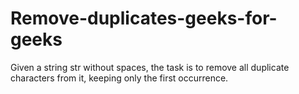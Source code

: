 # Remove-duplicates-geeks-for-geeks
Given a string str without spaces, the task is to remove all duplicate characters from it, keeping only the first occurrence.
